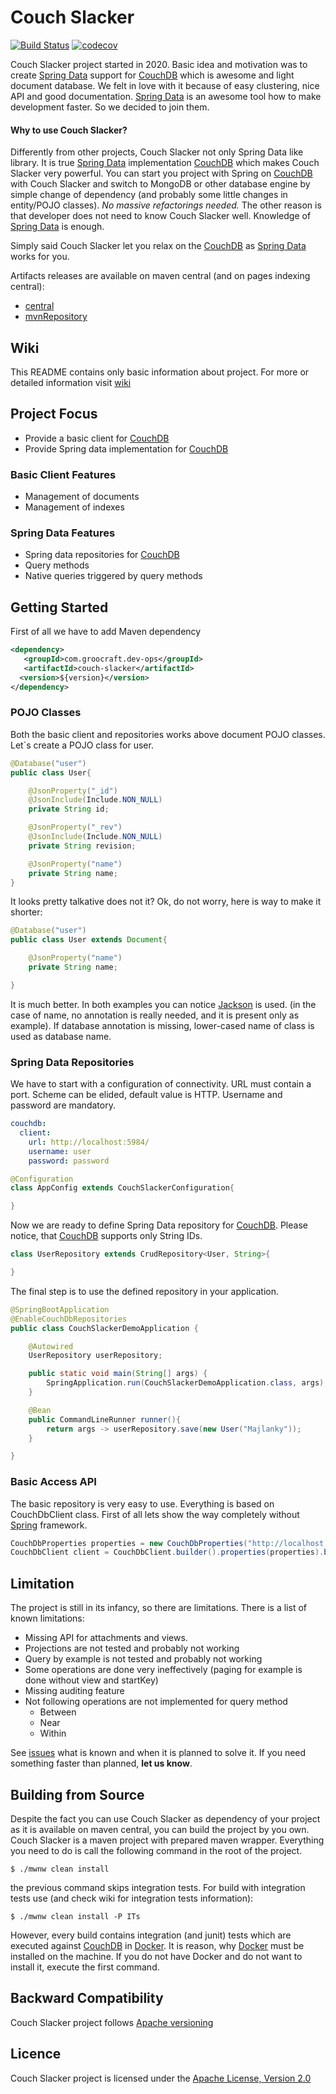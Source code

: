 # Couch Slacker 
[![Build Status](https://travis-ci.com/Majlanky/couch-slacker.svg?branch=master)](https://travis-ci.com/Majlanky/couch-slacker) [![codecov](https://codecov.io/gh/Majlanky/couch-slacker/branch/master/graph/badge.svg)](https://codecov.io/gh/Majlanky/couch-slacker)

Couch Slacker project started in 2020. Basic idea and motivation was to create [Spring Data](https://spring.io/projects/spring-data) support for 
[CouchDB](https://couchdb.apache.org/) which is awesome and light document database. We felt in love with it because of easy clustering, nice API and good
 documentation. [Spring Data](https://spring.io/projects/spring-data) is an awesome tool how to make development faster. So we decided to join them.

#### Why to use Couch Slacker?
Differently from other projects, Couch Slacker not only Spring Data like library. It is true [Spring Data](https://spring.io/projects/spring-data) 
implementation [CouchDB](https://couchdb.apache.org/) which makes Couch Slacker very powerful. You can start you project with Spring on 
[CouchDB](https://couchdb.apache.org/) with Couch Slacker and switch to MongoDB or other database engine by simple change of dependency (and probably 
some little changes in entity/POJO classes). *No massive refactorings needed.* The other reason is that developer does not need to know Couch Slacker well. 
Knowledge of [Spring Data](https://spring.io/projects/spring-data) is enough.

Simply said Couch Slacker let you relax on the [CouchDB](https://couchdb.apache.org/) as [Spring Data](https://spring.io/projects/spring-data) works for
 you.
 
Artifacts releases are available on maven central (and on pages indexing central):
* [central](https://repo1.maven.org/maven2/com/groocraft/couch-slacker/)
* [mvnRepository](https://mvnrepository.com/artifact/com.groocraft/couch-slacker)

## Wiki
This README contains only basic information about project. For more or detailed information visit [wiki](https://github.com/Majlanky/couch-slacker/wiki) 

## Project Focus
* Provide a basic client for [CouchDB](https://couchdb.apache.org/)
* Provide Spring data implementation for [CouchDB](https://couchdb.apache.org/)

### Basic Client Features
* Management of documents
* Management of indexes

### Spring Data Features
* Spring data repositories for [CouchDB](https://couchdb.apache.org/)
* Query methods
* Native queries triggered by query methods

## Getting Started 
First of all we have to add Maven dependency
```xml
<dependency>
   <groupId>com.groocraft.dev-ops</groupId>
   <artifactId>couch-slacker</artifactId>
  <version>${version}</version>
</dependency>
```
### POJO Classes
Both the basic client and repositories works above document POJO classes. Let`s create a POJO class for user.
```java
@Database("user")
public class User{

    @JsonProperty("_id")
    @JsonInclude(Include.NON_NULL)
    private String id;

    @JsonProperty("_rev")
    @JsonInclude(Include.NON_NULL)
    private String revision;

    @JsonProperty("name")
    private String name;
}
```
It looks pretty talkative does not it? Ok, do not worry, here is way to make it shorter:
```java
@Database("user")
public class User extends Document{

    @JsonProperty("name")
    private String name;

}
```
It is much better. In both examples you can notice [Jackson](https://github.com/FasterXML/jackson) is used. (in the case of name, no annotation is really
 needed, and it is present only as example). If database annotation is missing, lower-cased name of class is used as database name.
### Spring Data Repositories
We have to start with a configuration of connectivity. URL must contain a port. Scheme can be elided, default value is HTTP. Username and password are
 mandatory. 
```yaml
couchdb:
  client:
    url: http://localhost:5984/
    username: user
    password: password
```
```java
@Configuration
class AppConfig extends CouchSlackerConfiguration{

}
```
Now we are ready to define Spring Data repository for [CouchDB](https://couchdb.apache.org/). Please notice, that [CouchDB](https://couchdb.apache.org/) supports only String IDs.
```java
class UserRepository extends CrudRepository<User, String>{

}
```
The final step is to use the defined repository in your application.
```java
@SpringBootApplication
@EnableCouchDbRepositories
public class CouchSlackerDemoApplication {

	@Autowired
	UserRepository userRepository;

	public static void main(String[] args) {
		SpringApplication.run(CouchSlackerDemoApplication.class, args);
	}

	@Bean
	public CommandLineRunner runner(){
		return args -> userRepository.save(new User("Majlanky"));
	}

}
```

### Basic Access API
The basic repository is very easy to use. Everything is based on CouchDbClient class. First of all lets show the way completely without 
[Spring](https://spring.io/) framework.
```java
CouchDbProperties properties = new CouchDbProperties("http://localhost:5984/", "admin", "password");
CouchDbClient client = CouchDbClient.builder().properties(properties).build();
``` 

## Limitation
The project is still in its infancy, so there are limitations. There is a list of known limitations:
* Missing API for attachments and views.
* Projections are not tested and probably not working
* Query by example is not tested and probably not working
* Some operations are done very ineffectively (paging for example is done without view and startKey)
* Missing auditing feature
* Not following operations are not implemented for query method
  * Between
  * Near
  * Within

See [issues](https://github.com/Majlanky/couch-slacker/issues) what is known and when it is planned to solve it. If you need something faster than planned, **let us know**.

## Building from Source
Despite the fact you can use Couch Slacker as dependency of your project as it is available on maven central, you can build the 
project by you own. Couch Slacker is a maven project with prepared maven wrapper. Everything you need to do is call 
the following command in the root of the project.
```shell script
$ ./mwnw clean install
```
the previous command skips integration tests. For build with integration tests use (and check wiki for integration tests information):
```shell script
$ ./mwnw clean install -P ITs
```

However, every build contains integration (and junit) tests which are executed against [CouchDB](https://couchdb.apache.org/) in [Docker](https://www.docker.com/). It is reason, why
[Docker](https://www.docker.com/) must be installed on the machine. If you do not have Docker and do not want to install it, execute the first command.

## Backward Compatibility
Couch Slacker project follows [Apache versioning](https://apr.apache.org/versioning.html)

## Licence
Couch Slacker project is licensed under the [Apache License, Version 2.0](https://www.apache.org/licenses/LICENSE-2.0)
